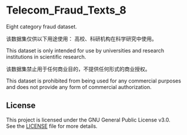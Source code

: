 # Telecom_Fraud_Texts_8
Eight category fraud dataset.

该数据集仅供以下用途使用： 高校、科研机构在科学研究中使用。

This dataset is only intended for use by universities and research institutions in scientific research.

该数据集禁止用于任何商业目的，不提供任何形式的商业授权。

This dataset is prohibited from being used for any commercial purposes and does not provide any form of commercial authorization.

## License
This project is licensed under the GNU General Public License v3.0.  
See the [LICENSE](./LICENSE) file for more details.
